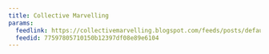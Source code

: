 ```yaml
---
title: Collective Marvelling
params:
  feedlink: https://collectivemarvelling.blogspot.com/feeds/posts/default
  feedid: 77597805710150b12397df08e89e6104
---
```

